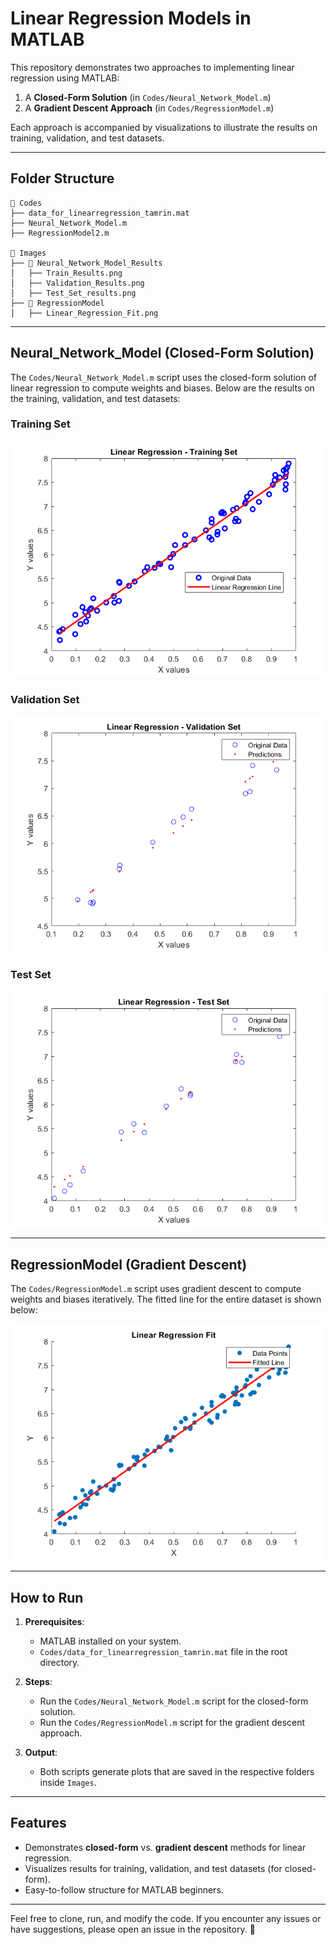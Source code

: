 # Linear Regression Models in MATLAB

This repository demonstrates two approaches to implementing linear regression using MATLAB: 
1. A **Closed-Form Solution** (in `Codes/Neural_Network_Model.m`)
2. A **Gradient Descent Approach** (in `Codes/RegressionModel.m`)

Each approach is accompanied by visualizations to illustrate the results on training, validation, and test datasets.

---

## Folder Structure
```
📂 Codes
├── data_for_linearregression_tamrin.mat
├── Neural_Network_Model.m
├── RegressionModel2.m

📂 Images
├── 📂 Neural_Network_Model_Results
│   ├── Train_Results.png
│   ├── Validation_Results.png
│   ├── Test_Set_results.png
├── 📂 RegressionModel
│   ├── Linear_Regression_Fit.png
```

---

## Neural_Network_Model (Closed-Form Solution)

The `Codes/Neural_Network_Model.m` script uses the closed-form solution of linear regression to compute weights and biases. Below are the results on the training, validation, and test datasets:

### Training Set
![Training Set](Images/Neural_Network_Model_Results/Train_Results.png)

### Validation Set
![Validation Set](Images/Neural_Network_Model_Results/Validation_Results.png)

### Test Set
![Test Set](Images/Neural_Network_Model_Results/Test_Set_results.png)

---

## RegressionModel (Gradient Descent)

The `Codes/RegressionModel.m` script uses gradient descent to compute weights and biases iteratively. The fitted line for the entire dataset is shown below:

![Regression Fit](Images/RegressionModel/Linear_Regression_Fit.png)

---

## How to Run

1. **Prerequisites**:
   - MATLAB installed on your system.
   - `Codes/data_for_linearregression_tamrin.mat` file in the root directory.

2. **Steps**:
   - Run the `Codes/Neural_Network_Model.m` script for the closed-form solution.
   - Run the `Codes/RegressionModel.m` script for the gradient descent approach.

3. **Output**:
   - Both scripts generate plots that are saved in the respective folders inside `Images`.

---

## Features
- Demonstrates **closed-form** vs. **gradient descent** methods for linear regression.
- Visualizes results for training, validation, and test datasets (for closed-form).
- Easy-to-follow structure for MATLAB beginners.

---

Feel free to clone, run, and modify the code. If you encounter any issues or have suggestions, please open an issue in the repository. 🚀

